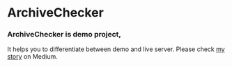 # ArchiveChecker
### ArchiveChecker is demo project, 
It helps you to differentiate between demo and live server.
Please check [my story](https://medium.com/@bokhary/relax-i-am-sure-my-published-app-is-not-on-demo-server-2045504a4056) on Medium.
